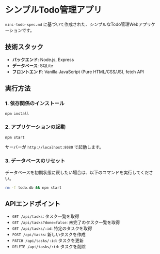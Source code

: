 # シンプルTodo管理アプリ

`mini-todo-spec.md` に基づいて作成された、シンプルなTodo管理Webアプリケーションです。

## 技術スタック

- **バックエンド**: Node.js, Express
- **データベース**: SQLite
- **フロントエンド**: Vanilla JavaScript (Pure HTML/CSS/JS), fetch API

## 実行方法

### 1. 依存関係のインストール

```bash
npm install
```

### 2. アプリケーションの起動

```bash
npm start
```

サーバーが `http://localhost:8080` で起動します。

### 3. データベースのリセット

データベースを初期状態に戻したい場合は、以下のコマンドを実行してください。

```bash
rm -f todo.db && npm start
```

## APIエンドポイント

- `GET /api/tasks`: タスク一覧を取得
- `GET /api/tasks?done=false`: 未完了のタスク一覧を取得
- `GET /api/tasks/:id`: 特定のタスクを取得
- `POST /api/tasks`: 新しいタスクを作成
- `PATCH /api/tasks/:id`: タスクを更新
- `DELETE /api/tasks/:id`: タスクを削除
